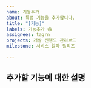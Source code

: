 ```yaml
---
name: 기능추가
about: 특정 기능을 추가합니다.
title: "[기능]"
labels: 기능추가 😆
assignees: tagrn
projects: 개발 진행도 관리보드
milestone: 서비스 알파 릴리즈

---
```


**추가할 기능에 대한 설명**
- 
